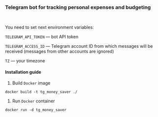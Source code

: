 ### Telegram bot for tracking personal expenses and budgeting
<br>

You need to set next environment variables:

`TELEGRAM_API_TOKEN` — bot API token

`TELEGRAM_ACCESS_ID` — Telegram account ID from which messages will be received (messages from other accounts are ignored)

`TZ` — your timezone

#### Installation guide
1. Build `Docker` image
```
docker build -t tg_money_saver ./
```
1. Run `Docker` container
```
docker run -d tg_money_saver
```